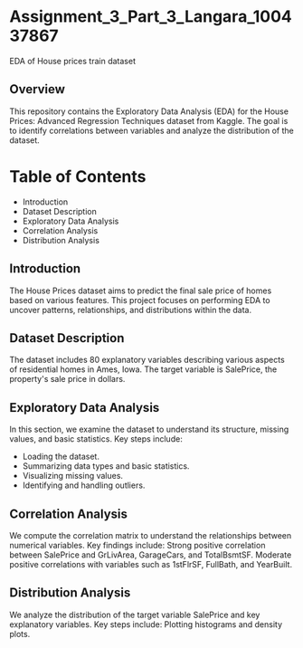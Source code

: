 # Assignment_3_Part_3_Langara_100437867
EDA of House prices train dataset
## Overview
This repository contains the Exploratory Data Analysis (EDA) for the House Prices: Advanced Regression Techniques dataset from Kaggle. The goal is to identify correlations between variables and analyze the distribution of the dataset.
# Table of Contents
- Introduction
- Dataset Description
- Exploratory Data Analysis
- Correlation Analysis
- Distribution Analysis
## Introduction
The House Prices dataset aims to predict the final sale price of homes based on various features. This project focuses on performing EDA to uncover patterns, relationships, and distributions within the data.
## Dataset Description
The dataset includes 80 explanatory variables describing various aspects of residential homes in Ames, Iowa. The target variable is SalePrice, the property's sale price in dollars.
## Exploratory Data Analysis
In this section, we examine the dataset to understand its structure, missing values, and basic statistics. Key steps include:
- Loading the dataset.
- Summarizing data types and basic statistics.
- Visualizing missing values.
- Identifying and handling outliers.
## Correlation Analysis
We compute the correlation matrix to understand the relationships between numerical variables. Key findings include:
Strong positive correlation between SalePrice and GrLivArea, GarageCars, and TotalBsmtSF.
Moderate positive correlations with variables such as 1stFlrSF, FullBath, and YearBuilt.
## Distribution Analysis
We analyze the distribution of the target variable SalePrice and key explanatory variables. Key steps include:
Plotting histograms and density plots.
